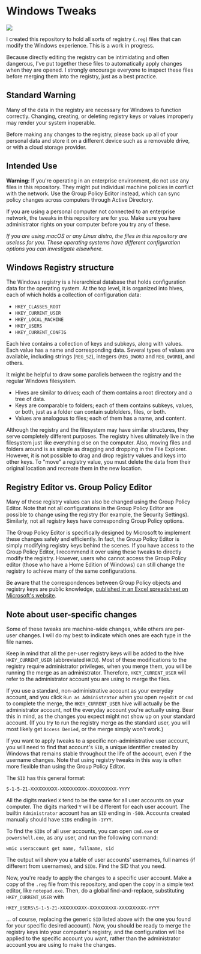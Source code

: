 # Windows Tweaks

![](https://img.shields.io/badge/license-MIT-blue)

I created this repository to hold all sorts of registry (`.reg`) files that can modify the Windows experience.  This is a work in progress.

Because directly editing the registry can be intimidating and often dangerous, I've put together these files to automatically apply changes when they are opened.  I strongly encourage everyone to inspect these files before merging them into the registry, just as a best practice.

## Standard Warning

Many of the data in the registry are necessary for Windows to function correctly.  Changing, creating, or deleting registry keys or values improperly may render your system inoperable.

Before making any changes to the registry, please back up all of your personal data and store it on a different device such as a removable drive, or with a cloud storage provider.

## Intended Use

**Warning:** If you're operating in an enterprise environment, do not use any files in this repository.  They might put individual machine policies in conflict with the network.  Use the Group Policy Editor instead, which can sync policy changes across computers through Active Directory.

If you are using a personal computer not connected to an enterprise network, the tweaks in this repository are for you.  Make sure you have administrator rights on your computer before you try any of these.

*If you are using macOS or any Linux distro, the files in this repository are useless for you.  These operating systems have different configuration options you can investigate elsewhere.*

## Windows Registry structure

The Windows registry is a hierarchical database that holds configuration data for the operating system.  At the top level, it is organized into hives, each of which holds a collection of configuration data:
- `HKEY_CLASSES_ROOT`
- `HKEY_CURRENT_USER`
- `HKEY_LOCAL_MACHINE`
- `HKEY_USERS`
- `HKEY_CURRENT_CONFIG`

Each hive contains a collection of keys and subkeys, along with values.  Each value has a name and corresponding data.  Several types of values are available, including strings (`REG_SZ`), integers (`REG_DWORD` and `REG_QWORD`), and others.

It might be helpful to draw some parallels between the registry and the regular Windows filesystem.
- Hives are similar to drives; each of them contains a root directory and a tree of data.
- Keys are comparable to folders; each of them contains subkeys, values, or both, just as a folder can contain subfolders, files, or both.
- Values are analogous to files; each of them has a name, and content.

Although the registry and the filesystem may have similar structures, they serve completely different purposes.  The registry hives ultimately live in the filesystem just like everything else on the computer.  Also, moving files and folders around is as simple as dragging and dropping in the File Explorer.  However, it is not possible to drag and drop registry values and keys into other keys.  To "move" a registry value, you must delete the data from their original location and recreate them in the new location.

## Registry Editor vs. Group Policy Editor

Many of these registry values can also be changed using the Group Policy Editor.  Note that not all configurations in the Group Policy Editor are possible to change using the registry (for example, the Security Settings).  Similarly, not all registry keys have corresponding Group Policy options.

The Group Policy Editor is specifically designed by Microsoft to implement these changes safely and efficiently.  In fact, the Group Policy Editor is simply modifying registry keys behind the scenes.  If you have access to the Group Policy Editor, I recommend it over using these tweaks to directly modify the registry.  However, users who cannot access the Group Policy editor (those who have a Home Edition of Windows) can still change the registry to achieve many of the same configurations.

Be aware that the correspondences between Group Policy objects and registry keys are public knowledge, [published in an Excel spreadsheet on Microsoft's website](https://www.microsoft.com/en-us/download/details.aspx?id=101451).

## Note about user-specific changes
Some of these tweaks are machine-wide changes, while others are per-user changes.  I will do my best to indicate which ones are each type in the file names.

Keep in mind that all the per-user registry keys will be added to the hive `HKEY_CURRENT_USER` (abbreviated `HKCU`).  Most of these modifications to the registry require administrator privileges, when you merge them, you will be running the merge as an administrator.  Therefore, `HKEY_CURRENT_USER` will refer to the administrator account you are using to merge the files.

If you use a standard, non-administrative account as your everyday account, and you click `Run as Administrator` when you open `regedit` or `cmd` to complete the merge, the `HKEY_CURRENT_USER` hive will actually be the administrator account, not the everyday account you're actually using.  Bear this in mind, as the changes you expect might not show up on your standard account.  (If you try to run the registry merge as the standard user, you will most likely get `Access Denied`, or the merge simply won't work.)

If you want to apply tweaks to a specific non-administrative user account, you will need to find that account's `SID`, a unique identifier created by Windows that remains stable throughout the life of the account, even if the username changes.  Note that using registry tweaks in this way is often more flexible than using the Group Policy Editor.

The `SID` has this general format:
```
S-1-5-21-XXXXXXXXXX-XXXXXXXXXX-XXXXXXXXXX-YYYY
```
All the digits marked `X` tend to be the same for all user accounts on your computer.  The digits marked `Y` will be different for each user account.  The builtin `Administrator` account has an `SID` ending in `-500`.  Accounts created manually should have `SID`s ending in `-1YYY`.

To find the `SID`s of all user accounts, you can open `cmd.exe` or `powershell.exe`, as any user, and run the following command:
```
wmic useraccount get name, fullname, sid
```
The output will show you a table of user accounts' usernames, full names (if different from usernames), and `SID`s.  Find the SID that you need.

Now, you're ready to apply the changes to a specific user account.  Make a copy of the `.reg` file from this repository, and open the copy in a simple text editor, like `notepad.exe`.  Then, do a global find-and-replace, substituting `HKEY_CURRENT_USER` with
```
HKEY_USERS\S-1-5-21-XXXXXXXXXX-XXXXXXXXXX-XXXXXXXXXX-YYYY
```
... of course, replacing the generic `SID` listed above with the one you found for your specific desired account).  Now, you should be ready to merge the registry keys into your computer's registry, and the configuration will be applied to the specific account you want, rather than the administrator account you are using to make the changes.
